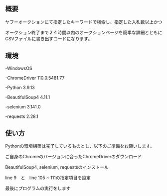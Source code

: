 ## 概要

ヤフーオークションにて指定したキーワードで検索し、指定した入札数以上かつ

オークション終了まで２４時間以内のオークションページを簡単な詳細とともにCSVファイルに書き出すコードになります。

## 環境
-WindowsOS

-ChromeDriver 110.0.5481.77

-Python 3.9.13

-BeautifulSoup4 4.11.1

-selenium 3.141.0

-requests 2.28.1

## 使い方
Pythonの環境構築は完了しているものとし、以下のご準備をお願いします。

ご自身のChromeのバージョンに合ったChromeDriverのダウンロード

BeautifulSoup4, selenium, requestsのインストール

line 9　と　line 105 ~ 111の指定項目を設定

最後にプログラムの実行をします
